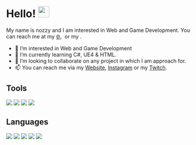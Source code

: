 # Hello! <img src="https://raw.githubusercontent.com/MartinHeinz/MartinHeinz/master/wave.gif" width="30px" height="30px">
My name is nozzy and I am interested in Web and Game Development. You can reach me at my [🌐](https://nozzy.epizy.com), [<img src="" />](https://www.instagram.com/nozzyftw) or my [](https://www.twitter.com/nozzyftw).
- 👀 I’m interested in Web and Game Development 
- 🌱 I’m currently learning C#, UE4 & HTML.
- 💞️ I’m looking to collaborate on any project in which I am approach for.
- 📫 You can reach me via my [Website](https://nozzy.epizy.com), [Instagram](https://www.instagram.com/nozzyftw) or my [Twitch](https://www.twitch.tv/nozzyftw).

## Tools
![](https://img.shields.io/badge/OS-Windows-informational?style=flat&logo=windows&logoColor=white&color=0078D6) ![](https://img.shields.io/badge/Editor-VS%20Code-informational?style=flat&logo=visualstudiocode&logoColor=white&color=007ACC) ![](https://img.shields.io/badge/Editor-Visual%20Studio-informational?style=flat&logo=visualstudio&logoColor=white&color=5C2D91) ![](https://img.shields.io/badge/Editor-Unreal%20Engine-informational?style=flat&logo=unrealengine&logoColor=white&color=0E1128)

## Languages
![](https://img.shields.io/badge/Code-HTML-informational?style=flat&logo=html5&logoColor=white&color=E34F26) ![](https://img.shields.io/badge/Code-CSS-informational?style=flat&logo=css3&logoColor=white&color=1572B6) ![](https://img.shields.io/badge/Code-JavaScript-informational?style=flat&logo=javascript&logoColor=white&color=F7DF1E) ![](https://img.shields.io/badge/Code-C%23-informational?style=flat&logo=csharp&logoColor=white&color=239120) ![](https://img.shields.io/badge/Code-Node.js-informational?style=flat&logo=node.js&logoColor=white&color=339933) 


<!-- ![](https://img.shields.io/badge/<WORD_ON_LEFT>-<WORD_ON_RIGHT>-informational?style=flat&logo=<LOGO_NAME>&logoColor=white&color=2bbc8a) -->
<!---
nozzyFTW/nozzyFTW is a ✨ special ✨ repository because its `README.md` (this file) appears on your GitHub profile.
You can click the Preview link to take a look at your changes.
--->
